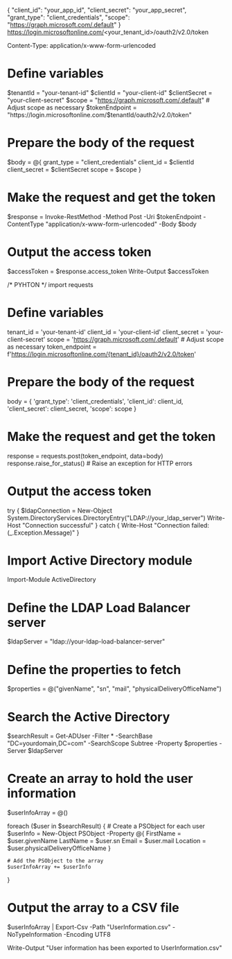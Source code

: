 {
    "client_id": "your_app_id",
    "client_secret": "your_app_secret",
    "grant_type": "client_credentials",
    "scope": "https://graph.microsoft.com/.default"
}
https://login.microsoftonline.com/<your_tenant_id>/oauth2/v2.0/token

Content-Type: application/x-www-form-urlencoded

# Define variables
$tenantId = "your-tenant-id"
$clientId = "your-client-id"
$clientSecret = "your-client-secret"
$scope = "https://graph.microsoft.com/.default"  # Adjust scope as necessary
$tokenEndpoint = "https://login.microsoftonline.com/$tenantId/oauth2/v2.0/token"

# Prepare the body of the request
$body = @{
    grant_type    = "client_credentials"
    client_id     = $clientId
    client_secret = $clientSecret
    scope         = $scope
}

# Make the request and get the token
$response = Invoke-RestMethod -Method Post -Uri $tokenEndpoint -ContentType "application/x-www-form-urlencoded" -Body $body

# Output the access token
$accessToken = $response.access_token
Write-Output $accessToken

/* PYHTON */
import requests

# Define variables
tenant_id = 'your-tenant-id'
client_id = 'your-client-id'
client_secret = 'your-client-secret'
scope = 'https://graph.microsoft.com/.default'  # Adjust scope as necessary
token_endpoint = f'https://login.microsoftonline.com/{tenant_id}/oauth2/v2.0/token'

# Prepare the body of the request
body = {
    'grant_type': 'client_credentials',
    'client_id': client_id,
    'client_secret': client_secret,
    'scope': scope
}

# Make the request and get the token
response = requests.post(token_endpoint, data=body)
response.raise_for_status()  # Raise an exception for HTTP errors

# Output the access token


try {
    $ldapConnection = New-Object System.DirectoryServices.DirectoryEntry("LDAP://your_ldap_server")
    Write-Host "Connection successful"
} catch {
    Write-Host "Connection failed: $($_.Exception.Message)"
}


# Import Active Directory module
Import-Module ActiveDirectory

# Define the LDAP Load Balancer server
$ldapServer = "ldap://your-ldap-load-balancer-server"

# Define the properties to fetch
$properties = @("givenName", "sn", "mail", "physicalDeliveryOfficeName")

# Search the Active Directory
$searchResult = Get-ADUser -Filter * -SearchBase "DC=yourdomain,DC=com" -SearchScope Subtree -Property $properties -Server $ldapServer

# Create an array to hold the user information
$userInfoArray = @()

foreach ($user in $searchResult) {
    # Create a PSObject for each user
    $userInfo = New-Object PSObject -Property @{
        FirstName = $user.givenName
        LastName  = $user.sn
        Email     = $user.mail
        Location  = $user.physicalDeliveryOfficeName
    }

    # Add the PSObject to the array
    $userInfoArray += $userInfo
}

# Output the array to a CSV file
$userInfoArray | Export-Csv -Path "UserInformation.csv" -NoTypeInformation -Encoding UTF8

Write-Output "User information has been exported to UserInformation.csv"
